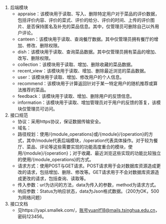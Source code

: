  1. 后端模块
    - appraise：该模块用于读取、写入、删除特定用户对于菜品的评价数据，包括评价内容、评价的菜式、评价的给分、评价的时间、上传的评价图片、是否保持匿名及补充的菜品信息。其中，仅管理员可删除自己以外用户评论。
    - canteen：该模块用于读取、查询餐厅数据。其中仅管理员拥有餐厅的增加、修改、删除权限。
    - dish：该模块用于读取、查询菜品数据。其中仅管理员拥有菜品的增加、改写、删除权限。
    - collection：该模块用于读取、增加、删除收藏的菜品数据。
    - recent_view：该模块用于读取、增加、删除最近浏览的菜品数据。
    - user：该模块用于读取、增加、修改用户的个人信息。
    - recommend：该模块用于计算返回针对于某一特定用户的随机推荐或算法推荐的菜品。
    - feedback：该模块用于读取、增加、删除用户的反馈信息。
    - information：该模块用于读取、增加管理员对于用户的反馈的答复，该模块仅管理员可访问。
 2. 接口规范
    - 协议：采用https协议，保证数据传输安全。
    - 域名：
    - 路径规划：使用/{module_operations}或/{module}/{operation}的方式，其中/module代表后端模块，/operation代表具体操作。对于较为餐厅、菜品、评论等这些需要实现的功能高度重合的模块，使用/{module}/{operation}；对于收藏、最近浏览这些实现的功能比较独立的使用/{module_operations}的方式。
    - 请求方式：使用POST与GET请求。POST请求用于会对数据库资源造成更改的请求，包括增加、删除、修改等。GET请求用于不会对数据库资源造成更改的请求，包括查询、读取等。
    - 传入参数：url为访问的方法，data为传入的参数，method为请求方式。
    - 响应参数：Status为响应状态，data为Json格式数据。（200为OK，500为网络问题）
 3. 接口文档
    - 见https://yapi.smallek.com/，账号yuanlf18@mails.tsinghua.edu.cn，密码123456。
    
